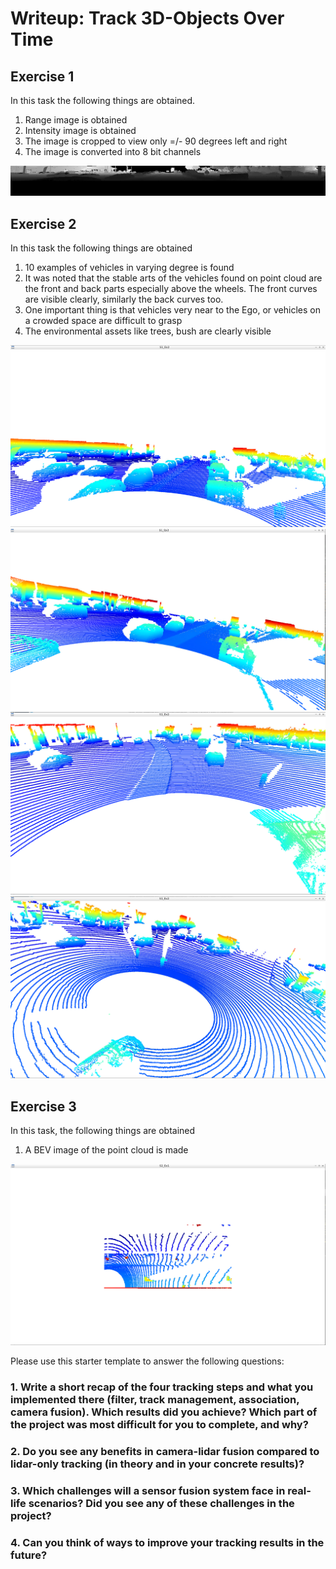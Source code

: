 # Writeup: Track 3D-Objects Over Time

## Exercise 1
In this task the following things are obtained.
1. Range image is obtained
2. Intensity image is obtained
3. The image is cropped to view only =/- 90 degrees left and right
4. The image is converted into 8 bit channels

![alt text](./img/Ex1/ex1.png)

## Exercise 2
In this task the following things are obtained
1. 10 examples of vehicles in varying degree is found
2. It was noted that the stable arts of the vehicles found on point cloud are the front and back parts especially above the wheels. The front curves are visible clearly, similarly the back curves too.
3. One important thing is that vehicles very near to the Ego, or vehicles on a crowded space are difficult to grasp
4. The environmental assets like trees, bush are clearly visible

![alt text](./img/Ex2/Img1.png)
![alt text](./img/Ex2/Img2.png)
![alt text](./img/Ex2/Img3.png)
![alt text](./img/Ex2/Img4.png)

## Exercise 3
In this task, the following things are obtained
1. A BEV image of the point cloud is made

![alt text](./img/Ex3/image.png)


Please use this starter template to answer the following questions:

### 1. Write a short recap of the four tracking steps and what you implemented there (filter, track management, association, camera fusion). Which results did you achieve? Which part of the project was most difficult for you to complete, and why?


### 2. Do you see any benefits in camera-lidar fusion compared to lidar-only tracking (in theory and in your concrete results)? 


### 3. Which challenges will a sensor fusion system face in real-life scenarios? Did you see any of these challenges in the project?


### 4. Can you think of ways to improve your tracking results in the future?

